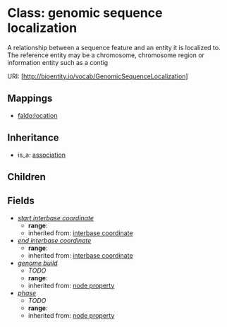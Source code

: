 # Class: genomic sequence localization


A relationship between a sequence feature and an entity it is localized to. The reference entity may be a chromosome, chromosome region or information entity such as a contig

URI: [http://bioentity.io/vocab/GenomicSequenceLocalization]
## Mappings

 * [faldo:location](http://purl.obolibrary.org/obo/faldo_location)
## Inheritance

 *  is_a: [association](Association.md)
## Children

## Fields

 * _[start interbase coordinate](start_interbase_coordinate.md)_
    * __range__: 
    * inherited from: [interbase coordinate](interbase_coordinate.md)
 * _[end interbase coordinate](end_interbase_coordinate.md)_
    * __range__: 
    * inherited from: [interbase coordinate](interbase_coordinate.md)
 * _[genome build](genome_build.md)_
    * _TODO_
    * __range__: 
    * inherited from: [node property](node_property.md)
 * _[phase](phase.md)_
    * _TODO_
    * __range__: 
    * inherited from: [node property](node_property.md)
